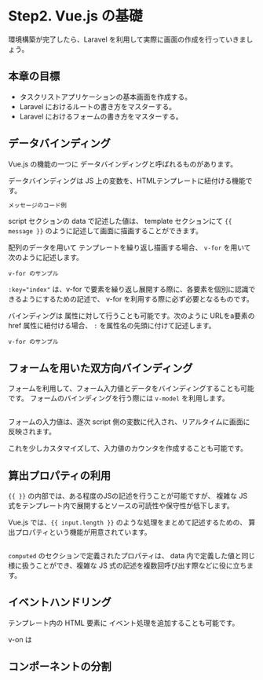 # Step2. Vue.js の基礎

環境構築が完了したら、Laravel を利用して実際に画面の作成を行っていきましょう。

## 本章の目標

- タスクリストアプリケーションの基本画面を作成する。
- Laravel におけるルートの書き方をマスターする。
- Laravel におけるフォームの書き方をマスターする。

## データバインディング

Vue.js の機能の一つに データバインディングと呼ばれるものがあります。

データバインディングは JS 上の変数を、HTMLテンプレートに紐付ける機能です。

```html
メッセージのコード例
```

script セクションの data で記述した値は、
template セクションにて `{{ message }}` のように記述して画面に描画することができます。

配列のデータを用いて テンプレートを繰り返し描画する場合、
`v-for` を用いて次のように記述します。

```
v-for のサンプル
```

`:key="index"` は、v-for で要素を繰り返し展開する際に、各要素を個別に認識できるようにするための記述で、
v-for を利用する際に必ず必要となるものです。 

バインディングは 属性に対して行うことも可能です。次のように URLをa要素の href 属性に紐付ける場合、
`:` を属性名の先頭に付けて記述します。

```
v-for のサンプル
```

## フォームを用いた双方向バインディング

フォームを利用して、フォーム入力値とデータをバインディングすることも可能です。
フォームのバインディングを行う際には `v-model` を利用します。

```

```

フォームの入力値は、逐次 script 側の変数に代入され、リアルタイムに画面に反映されます。

これを少しカスタマイズして、入力値のカウンタを作成することも可能です。

## 算出プロパティの利用

`{{ }}` の内部では、ある程度のJSの記述を行うことが可能ですが、
複雑な JS 式をテンプレート内で展開するとソースの可読性や保守性が低下します。

Vue.js では、`{{ input.length }}` のような処理をまとめて記述するための、
算出プロパティという機能が用意されています。

```
```

`computed` のセクションで定義されたプロパティは、
data 内で定義した値と同じ様に扱うことができ、複雑な JS 式の記述を複数回呼び出す際などに役に立ちます。

## イベントハンドリング

テンプレート内の HTML 要素に イベント処理を追加することも可能です。

v-on は

## コンポーネントの分割



